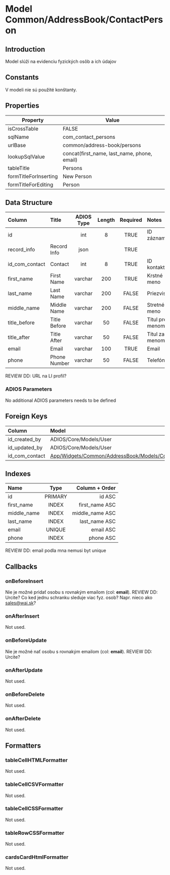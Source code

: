 # Model Common/AddressBook/ContactPerson

## Introduction
Model slúži na evidenciu fyzických osôb a ich údajov

## Constants
V modeli nie sú použité konštanty.

## Properties
| Property              | Value                                       |
| --------------------- | ------------------------------------------- |
| isCrossTable          | FALSE                                       |
| sqlName               | com_contact_persons                         |
| urlBase               | common/address-book/persons                 |
| lookupSqlValue        | concat(first_name, last_name, phone, email) |
| tableTitle            | Persons                                     |
| formTitleForInserting | New Person                                  |
| formTitleForEditing   | Person                                      |

## Data Structure
| Column         | Title        | ADIOS Type | Length | Required | Notes            |
| :------------- | :----------- | :--------: | :----: | :------: | :--------------- |
| id             |              |    int     |   8    |   TRUE   | ID záznamu       |
| record_info    | Record Info  |    json    |        |   TRUE   |                  |
| id_com_contact | Contact      |    int     |   8    |   TRUE   | ID kontaktu      |
| first_name     | First Name   |  varchar   |  200   |   TRUE   | Krstné meno      |
| last_name      | Last Name    |  varchar   |  200   |  FALSE   | Priezvisko       |
| middle_name    | Middle Name  |  varchar   |  200   |  FALSE   | Stretné meno     |
| title_before   | Title Before |  varchar   |   50   |  FALSE   | Titul pred menom |
| title_after    | Title After  |  varchar   |   50   |  FALSE   | Titul za menom   |
| email          | Email        |  varchar   |  100   |   TRUE   | Email            |
| phone          | Phone Number |  varchar   |   50   |  FALSE   | Telefón          |

REVIEW DD: URL na LI profil?

### ADIOS Parameters
No additional ADIOS parameters needs to be defined

## Foreign Keys
| Column         | Model                                                                                          | Relation | OnUpdate | OnDelete |
| :------------- | :--------------------------------------------------------------------------------------------- | :------: | -------- | -------- |
| id_created_by  | ADIOS/Core/Models/User                                                                         |   1:N    | Cascade  | Cascade  |
| id_updated_by  | ADIOS/Core/Models/User                                                                         |   1:N    | Cascade  | Cascade  |
| id_com_contact | [App/Widgets/Common/AddressBook/Models/Contact](../../../Common/AddressBook/Models/Contact.md) |   1:N    | Cascade  | Cascade  |

## Indexes
| Name        |  Type   |  Column + Order |
| :---------- | :-----: | --------------: |
| id          | PRIMARY |          id ASC |
| first_name  |  INDEX  |  first_name ASC |
| middle_name |  INDEX  | middle_name ASC |
| last_name   |  INDEX  |   last_name ASC |
| email       | UNIQUE  |       email ASC |
| phone       |  INDEX  |       phone ASC |

REVIEW DD: email podla mna nemusi byt unique

## Callbacks

### onBeforeInsert
Nie je možné pridať osobu s rovnakým emailom (col: **email**).
REVIEW DD: Urcite? Co ked jednu schranku sleduje viac fyz. osob? Napr. nieco ako sales@wai.sk?

### onAfterInsert
Not used.

### onBeforeUpdate
Nie je možné nať osobu s rovnakým emailom (col: **email**).
REVIEW DD: Urcite?

### onAfterUpdate
Not used.

### onBeforeDelete
Not used.

### onAfterDelete
Not used.

## Formatters

### tableCellHTMLFormatter

Not used.

### tableCellCSVFormatter
Not used.

### tableCellCSSFormatter
Not used.

### tableRowCSSFormatter
Not used.

### cardsCardHtmlFormatter
Not used.
